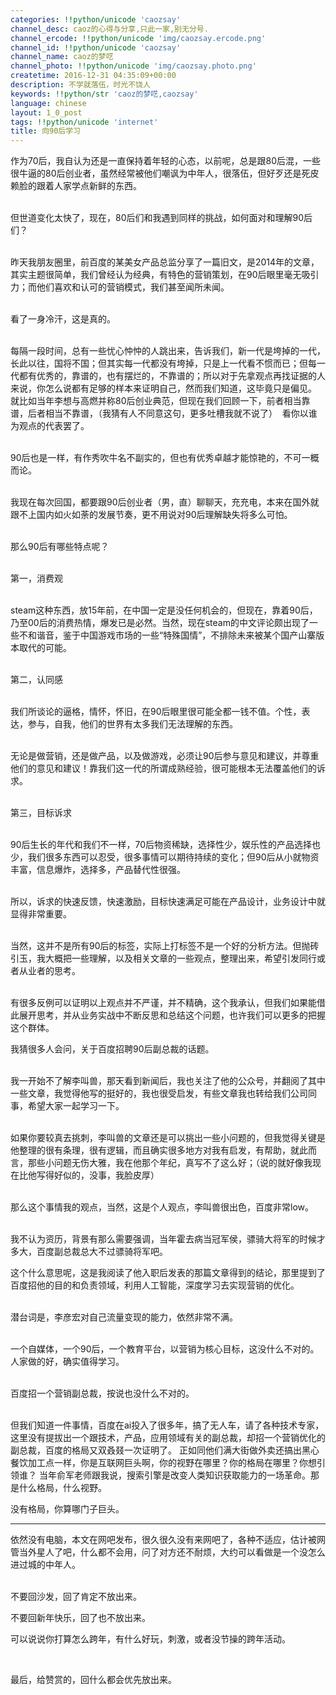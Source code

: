 ```yaml
---
categories: !!python/unicode 'caozsay'
channel_desc: caoz的心得与分享,只此一家,别无分号.
channel_ercode: !!python/unicode 'img/caozsay.ercode.png'
channel_id: !!python/unicode 'caozsay'
channel_name: caoz的梦呓
channel_photo: !!python/unicode 'img/caozsay.photo.png'
createtime: 2016-12-31 04:35:09+00:00
description: 不学就落伍，时光不饶人
keywords: !!python/str 'caoz的梦呓,caozsay'
language: chinese
layout: 1_0_post
tags: !!python/unicode 'internet'
title: 向90后学习
---
```

<div class="rich_media_content" id="js_content">
<p>
         作为70后，我自认为还是一直保持着年轻的心态，以前呢，总是跟80后混，一些很牛逼的80后创业者，虽然经常被他们嘲讽为中年人，很落伍，但好歹还是死皮赖脸的跟着人家学点新鲜的东西。
        </p>
<p>
<br/>
         但世道变化太快了，现在，80后们和我遇到同样的挑战，如何面对和理解90后们？
        </p>
<p>
<br/>
         昨天我朋友圈里，前百度的某美女产品总监分享了一篇旧文，是2014年的文章，其实主题很简单，我们曾经认为经典，有特色的营销策划，在90后眼里毫无吸引力；而他们喜欢和认可的营销模式，我们甚至闻所未闻。
        </p>
<p>
<br/>
         看了一身冷汗，这是真的。
        </p>
<p>
<br/>
         每隔一段时间，总有一些忧心忡忡的人跳出来，告诉我们，新一代是垮掉的一代，长此以往，国将不国；但其实每一代都没有垮掉，只是上一代看不惯而已；但每一代都有优秀的，靠谱的，也有摆烂的，不靠谱的；所以对于先拿观点再找证据的人来说，你怎么说都有足够的样本来证明自己，然而我们知道，这毕竟只是偏见。 就比如当年李想与高燃并称80后创业典范，但现在我们回顾一下，前者相当靠谱，后者相当不靠谱，（我猜有人不同意这句，更多吐槽我就不说了）  看你以谁为观点的代表罢了。
        </p>
<p>
<br/>
         90后也是一样，有作秀吹牛名不副实的，但也有优秀卓越才能惊艳的，不可一概而论。
        </p>
<p>
<br/>
         我现在每次回国，都要跟90后创业者（男，直）聊聊天，充充电，本来在国外就跟不上国内如火如荼的发展节奏，更不用说对90后理解缺失将多么可怕。
        </p>
<p>
<br/>
         那么90后有哪些特点呢？
        </p>
<p>
<br/>
         第一，消费观
        </p>
<p>
<br/>
         steam这种东西，放15年前，在中国一定是没任何机会的，但现在，靠着90后，乃至00后的消费热情，爆发已是必然。当然，现在steam的中文评论颇出现了一些不和谐音，鉴于中国游戏市场的一些“特殊国情”，不排除未来被某个国产山寨版本取代的可能。
        </p>
<p>
<br/>
         第二，认同感
        </p>
<p>
<br/>
         我们所谈论的逼格，情怀，怀旧，在90后眼里很可能全都一钱不值。个性，表达，参与，自我，他们的世界有太多我们无法理解的东西。
        </p>
<p>
<br/>
         无论是做营销，还是做产品，以及做游戏，必须让90后参与意见和建议，并尊重他们的意见和建议！靠我们这一代的所谓成熟经验，很可能根本无法覆盖他们的诉求。
        </p>
<p>
<br/>
         第三，目标诉求
        </p>
<p>
<br/>
         90后生长的年代和我们不一样，70后物资稀缺，选择性少，娱乐性的产品选择也少，我们很多东西可以忍受，很多事情可以期待持续的变化；但90后从小就物资丰富，信息爆炸，选择多，产品替代性很强。
        </p>
<p>
<br/>
         所以，诉求的快速反馈，快速激励，目标快速满足可能在产品设计，业务设计中就显得非常重要。
        </p>
<p>
<br/>
         当然，这并不是所有90后的标签，实际上打标签不是一个好的分析方法。但抛砖引玉，我大概把一些理解，以及相关文章的一些观点，整理出来，希望引发同行或者从业者的思考。
        </p>
<p>
<br/>
         有很多反例可以证明以上观点并不严谨，并不精确，这个我承认，但我们如果能借此展开思考，并从业务实战中不断反思和总结这个问题，也许我们可以更多的把握这个群体。
         <br/>
</p>
<p>
         我猜很多人会问，关于百度招聘90后副总裁的话题。
        </p>
<p>
<br/>
         我一开始不了解李叫兽，那天看到新闻后，我也关注了他的公众号，并翻阅了其中一些文章，我觉得他写的挺好的，我也很受启发，有些文章我也转给我们公司同事，希望大家一起学习一下。
        </p>
<p>
<br/>
         如果你要较真去挑刺，李叫兽的文章还是可以挑出一些小问题的，但我觉得关键是他整理的很有条理，很有逻辑，而且确实很多地方对我有启发，有帮助，就此而言，那些小问题无伤大雅，我在他那个年纪，真写不了这么好；（说的就好像我现在比他写得好似的，没事，我脸皮厚）
        </p>
<p>
<br/>
         那么这个事情我的观点，当然，这是个人观点，李叫兽很出色，百度非常low。
        </p>
<p>
<br/>
         我不认为资历，背景有那么需要强调，当年霍去病当冠军侯，骠骑大将军的时候才多大，百度副总裁总大不过骠骑将军吧。
         <br/>
</p>
<p>
         这个什么意思呢，这是我阅读了他入职后发表的那篇文章得到的结论，那里提到了百度招他的目的和负责领域，利用人工智能，深度学习去实现营销的优化。
        </p>
<p>
<br/>
         潜台词是，李彦宏对自己流量变现的能力，依然非常不满。
        </p>
<p>
<br/>
         一个自媒体，一个90后，一个教育平台，以营销为核心目标，这没什么不对的。人家做的好，确实值得学习。
        </p>
<p>
<br/>
         百度招一个营销副总裁，按说也没什么不对的。
        </p>
<p>
<br/>
         但我们知道一件事情，百度在ai投入了很多年，搞了无人车，请了各种技术专家，这里没有提拔出一个跟技术，产品，应用领域有关的副总裁，却招一个营销优化的副总裁，百度的格局又双叒叕一次证明了。 正如同他们满大街做外卖还搞出黑心餐饮加工点一样，你是互联网巨头啊，你的视野在哪里？你的格局在哪里？你想引领谁？ 当年俞军老师跟我说，搜索引擎是改变人类知识获取能力的一场革命。那是什么格局，什么视野。
         <br/>
</p>
<p>
         没有格局，你算哪门子巨头。
         <br/>
</p>
<hr/>
<p>
         依然没有电脑，本文在网吧发布，很久很久没有来网吧了，各种不适应，估计被网管当外星人了吧，什么都不会用，问了对方还不耐烦，大约可以看做是一个没怎么进过城的中年人。
        </p>
<p>
<br/>
         不要回沙发，回了肯定不放出来。
        </p>
<p>
         不要回新年快乐，回了也不放出来。
        </p>
<p>
         可以说说你打算怎么跨年，有什么好玩，刺激，或者没节操的跨年活动。
        </p>
<p>
<br/>
</p>
<p>
         最后，给赞赏的，回什么都会优先放出来。
        </p>
</div>